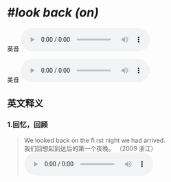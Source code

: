 # ***\#look back (on)*** 
英音
<audio src="./media/look back on1-_AAC.aac" controls="controls"></audio>

美音
<audio src="./media/look back (on)2.aac" controls="controls"></audio>



  

英文释义
---
### 1.**回忆，回顾**  

 > We looked back on the fi rst night we had arrived.  
 > 我们回想起到达后的第一个夜晚。  （2009 浙江）  
<audio src="./media/look-22.aac" controls="controls"></audio>


